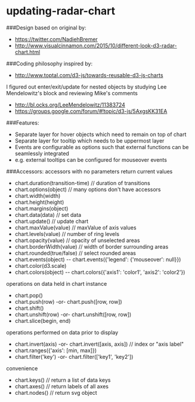 # updating-radar-chart

###Design based on original by:
- https://twitter.com/NadiehBremer
- http://www.visualcinnamon.com/2015/10/different-look-d3-radar-chart.html

###Coding philosophy inspired by:
- http://www.toptal.com/d3-js/towards-reusable-d3-js-charts

I figured out enter/exit/update for nested objects by studying Lee Mendelowitz's block and reviewing Mike's comments
- http://bl.ocks.org/LeeMendelowitz/11383724
- https://groups.google.com/forum/#!topic/d3-js/5AxgsKK31EA

###Features:
- Separate layer for hover objects which need to remain on top of chart
- Separate layer for tooltip which needs to be uppermost layer
- Events are configurable as options such that external functions can be seamlessly integrated
 - e.g. external tooltips can be configured for mouseover events

###Accessors:
accessors with no parameters return current values
- chart.duration(transition-time) // duration of transitions
- chart.options(object) // many options don't have accessors
- chart.width(width)
- chart.height(height)
- chart.margins(object)
- chart.data(data) // set data
- chart.update() // update chart
- chart.maxValue(value) // maxValue of axis values
- chart.levels(value) // number of ring levels
- chart.opacity(value) // opacity of unselected areas
- chart.borderWidth(value) // width of border surrounding areas
- chart.rounded(true/false) // select rounded areas
- chart.events(object) -- chart.events({'legend': {'mouseover': null}})
- chart.color(d3.scale)
- chart.colors(object) -- chart.colors({'axis1': 'color1', 'axis2': 'color2'})

operations on data held in chart instance
- chart.pop()
- chart.push(row) -or- chart.push([row, row])
- chart.shift()
- chart.unshift(row) -or- chart.unshift([row, row])
- chart.slice(begin, end)

operations performed on data prior to display
- chart.invert(axis) -or- chart.invert([axis, axis]) // index or "axis label"
- chart.ranges({'axis': [min, max]}) 
- chart.filter('key') -or- chart.filter(['key1', 'key2'])

convenience
- chart.keys() // return a list of data keys
- chart.axes() // return labels of all axes
- chart.nodes() // return svg object
